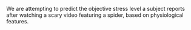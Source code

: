 We are attempting to predict the objective stress level a subject reports after watching a scary video featuring a spider, based on physiological features.
